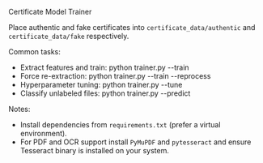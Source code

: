 Certificate Model Trainer

Place authentic and fake certificates into `certificate_data/authentic` and `certificate_data/fake` respectively.

Common tasks:
- Extract features and train: python trainer.py --train
- Force re-extraction: python trainer.py --train --reprocess
- Hyperparameter tuning: python trainer.py --tune
- Classify unlabeled files: python trainer.py --predict

Notes:
- Install dependencies from `requirements.txt` (prefer a virtual environment).
- For PDF and OCR support install `PyMuPDF` and `pytesseract` and ensure Tesseract binary is installed on your system.
